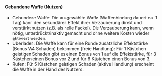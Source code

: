 #### Gebundene Waffe (Nutzen)

* Gebundene Waffe: Die ausgewählte Waffe (Waffenbindung dauert ca. 1 Tag) kann den sekundären Effekt ihrer Verzauberung
direkt und verstärkt nutzen (z.B. als helle Fackel). Die Verzauberung kann, wenn nötig, unterdrückt/inaktiv gemacht und
ohne weitere Kosten wieder aktiviert werden.
* Überladen: Die Waffe kann für eine Runde zusätzliche Effektstärke (Bonus W4 Schaden) bekommen (freie Handlung):
Für 1 Kästchen geistigen Schaden gibt es einen Bonus von 1 auf die Effektstärke, für 3 Kästchen einen Bonus von 2
und für 6 Kästchen einen Bonus von 3.
* Rufen: Für 5 Kästchen geistigen Schaden (aktive Handlung) erscheint die Waffe in der Hand des Nutzers.
